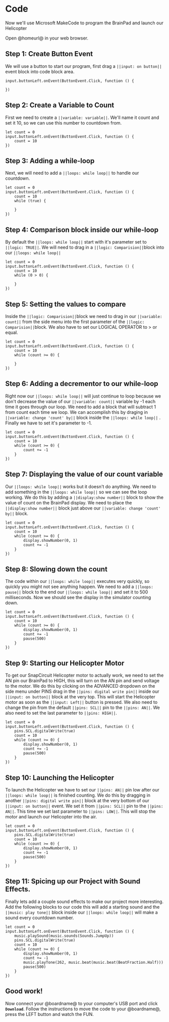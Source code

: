 # Code

Now we'll use Microsoft MakeCode to program the BrainPad and launch our Helicopter

Open @homeurl@ in your web browser.

## Step 1: Create Button Event

We will use a button to start our program, first drag a `||input: on button||` event block into code block area.

```blocks
input.buttonLeft.onEvent(ButtonEvent.Click, function () {

})
```

## Step 2: Create a Variable to Count

First we need to create a `||variable: variable||`. We'll name it count and set it 10, so we can use this number to countdown from.

```blocks
let count = 0
input.buttonLeft.onEvent(ButtonEvent.Click, function () {
    count = 10
})
```

## Step 3: Adding a while-loop

Next, we will need to add a `||loops: while loop||` to handle our countdown.

```blocks
let count = 0
input.buttonLeft.onEvent(ButtonEvent.Click, function () {
    count = 10
    while (true) {

    }
})
```

## Step 4: Comparison block inside our while-loop

By default the `||loops: while loop||` start with it's parameter set to `||logic: TRUE||`. We will need to drag in a `||logic: Comparision||`block into our `||loops: while loop||`

```blocks
let count = 0
input.buttonLeft.onEvent(ButtonEvent.Click, function () {
    count = 10
    while (0 > 0) {

    }
})
```

## Step 5: Setting the values to compare

Inside the `||logic: Comparision||`block we need to drag in our `||variable: count||` from the side menu into the first parameter of the `||logic: Comparision||`block. We also have to set our LOGICAL OPERATOR to > or equal.

```blocks
let count = 0
input.buttonLeft.onEvent(ButtonEvent.Click, function () {
    count = 10
    while (count >= 0) {

    }
})
```

## Step 6: Adding a decrementor to our while-loop

Right now our `||loops: while loop||` will just continue to loop because we don't decrease the value of our `||variable: count||` variable by -1 each time it goes through our loop. We need to add a block that will subtract 1 from count each time we loop. We can accomplish this by draging in `||variable: change 'count' by||` block inside the `||loops: while loop||` . Finally we have to set it's parameter to -1.

```blocks
let count = 0
input.buttonLeft.onEvent(ButtonEvent.Click, function () {
    count = 10
    while (count >= 0) {
        count += -1
    }
})
```

## Step 7: Displaying the value of our count variable

Our `||loops: while loop||` works but it doesn't do anything. We need to add something in the `||loops: while loop||` so we can see the loop working. We do this by adding a `||display:show number||` block to show the value of count on the BrainPad display. We need to place the `||display:show number||` block just above our `||variable: change 'count' by||` block.

```blocks
let count = 0
input.buttonLeft.onEvent(ButtonEvent.Click, function () {
    count = 10
    while (count >= 0) {
        display.showNumber(0, 1)
        count += -1
    }
})
```

## Step 8: Slowing down the count

The code within our `||loops: while loop||` executes very quickly, so quickly you might not see anything happen. We need to add a `||loops: pause||` block to the end our `||loops: while loop||` and set it to 500 milliseconds. Now we should see the display in the simulator counting down.

```blocks
let count = 0
input.buttonLeft.onEvent(ButtonEvent.Click, function () {
    count = 10
    while (count >= 0) {
        display.showNumber(0, 1)
        count += -1
        pause(500)
    }
})
```

## Step 9: Starting our Helicopter Motor

To get our SnapCircuit Helicopter motor to actually work, we need to set the AN pin our BrainPad to HIGH, this will turn on the AN pin and send voltage to the motor. We do this by clicking on the ADVANCED dropdown on the side menu under PINS drag in the `||pins: digital write pin||` inside our `||input: on button||` block at the very top. This will start the Helicopter motor as soon as the `||input: Left||` button is pressed. We also need to change the pin from the default `||pins: SCL||` pin to the `||pins: AN||`. We also need to set the last parameter to `||pins: HIGH||`.

```blocks
let count = 0
input.buttonLeft.onEvent(ButtonEvent.Click, function () {
    pins.SCL.digitalWrite(true)
    count = 10
    while (count >= 0) {
        display.showNumber(0, 1)
        count += -1
        pause(500)
    }
})
```

## Step 10: Launching the Helicopter

To launch the Helicopter we have to set our `||pins: AN||` pin low after our `||loops: while loop||` is finished counting. We do this by dragging in another `||pins: digital write pin||` block at the very bottom of our `||input: on button||` event. We set it from `||pins: SCL||` pin to the `||pins: AN||`. This time we set last parameter to `||pins: LOW||`. This will stop the motor and launch our Helicopter into the air.

```blocks
let count = 0
input.buttonLeft.onEvent(ButtonEvent.Click, function () {
    pins.SCL.digitalWrite(true)
    count = 10
    while (count >= 0) {
        display.showNumber(0, 1)
        count += -1
        pause(500)
    }
})
```

## Step 11: Spicing up our Project with Sound Effects.

Finally lets add a couple sound effects to make our project more interesting. Add the following blocks to our code this will add a starting sound and the `||music: play tone||` block inside our `||loops: while loop||` will make a sound every countdown number.

```blocks
let count = 0
input.buttonLeft.onEvent(ButtonEvent.Click, function () {
    music.playSound(music.sounds(Sounds.JumpUp))
    pins.SCL.digitalWrite(true)
    count = 10
    while (count >= 0) {
        display.showNumber(0, 1)
        count += -1
        music.playTone(262, music.beat(music.beat(BeatFraction.Half)))
        pause(500)
    }
})
```

## Good work!

Now connect your @boardname@ to your computer's USB port and click **`Download`**. Follow the instructions to move the code to your @boardname@, press the LEFT button and watch the FUN.